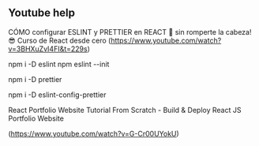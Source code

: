 ## Youtube help

CÓMO configurar ESLINT y PRETTIER en REACT 🤒 sin romperte la cabeza! 😎 Curso de React desde cero
(https://www.youtube.com/watch?v=3BHXuZvI4FI&t=229s)

npm i -D eslint
npm eslint --init

npm i -D prettier

npm i -D eslint-config-prettier

React Portfolio Website Tutorial From Scratch - Build & Deploy React JS Portfolio Website

(https://www.youtube.com/watch?v=G-Cr00UYokU)
